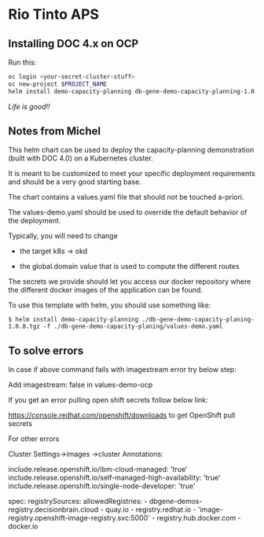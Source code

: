 # Rio Tinto APS 

## Installing DOC 4.x on OCP

Run this:

```bash
oc login <your-secret-cluster-stuff>
oc new-project $PROJECT_NAME
helm install demo-capacity-planning db-gene-demo-capacity-planning-1.0.8.tgz -f ./db-gene-demo-capacity-planning/values-demo-ocp.yaml
```

*Life is good!!*


## Notes from Michel

This helm chart can be used to deploy the capacity-planning demonstration (built with DOC 4.0) on a Kubernetes cluster.



It is meant to be customized to meet your specific deployment requirements and should be a very good starting base.



The chart contains a values.yaml file that should not be touched a-priori.

The values-demo.yaml should be used to override the default behavior of the deployment. 

Typically, you will need to change

- the target k8s -> okd

- the global.domain value that is used to compute the different routes



The secrets we provide should let you access our docker repository where the different docker images of the application can be found.



To use this template with helm, you should use something like:



  `$ helm install demo-capacity-planning ./db-gene-demo-capacity-planing-1.0.8.tgz -f ./db-gene-demo-capacity-planing/values-demo.yaml`
 
 
## To solve errors

In case if above command fails with imagestream error try below step:

Add imagestream: false in values-demo-ocp 



If you get an error pulling open shift secrets follow below link:

https://console.redhat.com/openshift/downloads to get OpenShift pull secrets



For other errors 


Cluster Settings->images ->cluster
Annotations:

include.release.openshift.io/ibm-cloud-managed: 'true'
    include.release.openshift.io/self-managed-high-availability: 'true'
    include.release.openshift.io/single-node-developer: 'true'

spec:
  registrySources:
    allowedRegistries:
      - dbgene-demos-registry.decisionbrain.cloud
      - quay.io
      - registry.redhat.io
      - 'image-registry.openshift-image-registry.svc:5000'
      - registry.hub.docker.com
      - docker.io
